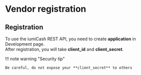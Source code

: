 # Vendor registration

## Registration

To use the iumiCash REST API, you need to create **application** in Development page.  
After registration, you will take **client_id** and **client_secret**.


!!! note warning "Security tip"

    Be careful, do not expose your **client_secret** to others
